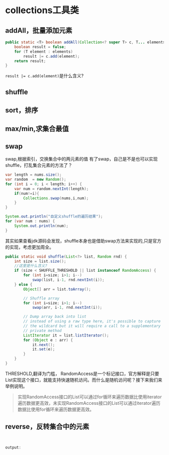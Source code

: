 
# collections工具类


## addAll，批量添加元素


```java
public static <T> boolean addAll(Collection<? super T> c, T... elements) {
	boolean result = false;
	for (T element : elements)
		result |= c.add(element);
	return result;
}
```

`result |= c.add(element)`是什么含义?


## shuffle


## sort，排序




## max/min,求集合最值


## swap

swap,根据索引，交换集合中的两元素的值
有了swap，自己是不是也可以实现shuffle，打乱集合元素的方法了？

```java
var length = nums.size();
var random  = new Random();
for (int i = 0; i < length; i++) {
	var num = random.nextInt(length);
	if(num!=i){
		Collections.swap(nums,i,num);
	}
}

System.out.println("自定义shuffle的遍历结果");
for (var num : nums) {
	System.out.println(num);
}
```




其实如果查看jdk源码会发现，shuffle本身也是借助swap方法来实现的,只是官方的实现，考虑更加周全。
```java
public static void shuffle(List<?> list, Random rnd) {
	int size = list.size();
	//这里是什么含义?
	if (size < SHUFFLE_THRESHOLD || list instanceof RandomAccess) {
		for (int i=size; i>1; i--)
			swap(list, i-1, rnd.nextInt(i));
	} else {
		Object[] arr = list.toArray();

		// Shuffle array
		for (int i=size; i>1; i--)
			swap(arr, i-1, rnd.nextInt(i));

		// Dump array back into list
		// instead of using a raw type here, it's possible to capture
		// the wildcard but it will require a call to a supplementary
		// private method
		ListIterator it = list.listIterator();
		for (Object e : arr) {
			it.next();
			it.set(e);
		}
	}
}
```

THRESHOLD,翻译为门槛，
RandomAccess是一个标记接口，官方解释是只要List实现这个接口，就能支持快速随机访问。而什么是随机访问呢？接下来我们来举例说明。


> 实现RandomAccess接口的List可以通过for循环来遍历数据比使用iterator遍历数据更高效，未实现RandomAccess接口的List可以通过iterator遍历数据比使用for循环来遍历数据更高效。




## reverse，反转集合中的元素

```java


output:
```











